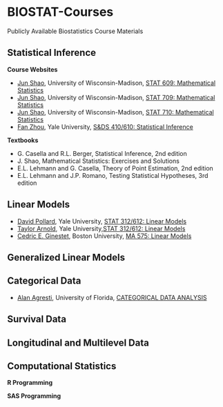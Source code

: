 # BIOSTAT-Courses

Publicly Available Biostatistics Course Materials

## Statistical Inference

**Course Websites**
* [Jun Shao](http://pages.stat.wisc.edu/~shao/), University of Wisconsin-Madison, [STAT 609: Mathematical Statistics](http://pages.stat.wisc.edu/~shao/stat609/main.html) 
* [Jun Shao](http://pages.stat.wisc.edu/~shao/), University of Wisconsin-Madison, [STAT 709: Mathematical Statistics](http://pages.stat.wisc.edu/~shao/stat709/main.html) 
* [Jun Shao](http://pages.stat.wisc.edu/~shao/), University of Wisconsin-Madison, [STAT 710: Mathematical Statistics](http://pages.stat.wisc.edu/~shao/stat710/main.html) 
* [Fan Zhou](http://www.stat.yale.edu/~zf59/index.html), Yale University, [S&DS 410/610: Statistical Inference](http://www.stat.yale.edu/~zf59/stats_410_610/index.html)

**Textbooks**
* G. Casella and R.L. Berger, Statistical Inference, 2nd edition 
* J. Shao, Mathematical Statistics: Exercises and Solutions
* E.L. Lehmann and G. Casella, Theory of Point Estimation, 2nd edition
* E.L. Lehmann and J.P. Romano, Testing Statistical Hypotheses, 3rd edition

## Linear Models
* [David Pollard](http://www.stat.yale.edu/~pollard/), Yale University, [STAT 312/612: Linear Models](http://www.stat.yale.edu/~pollard/Courses/312.fall2016/)
* [Taylor Arnold](https://statsmaths.github.io), Yale University,[STAT 312/612: Linear Models](http://statsmaths.github.io/stat612/)
* [Cedric E. Ginestet](http://math.bu.edu/people/cgineste/classes/ma575/w/index.html), Boston University, [MA 575: Linear Models](http://math.bu.edu/people/cgineste/classes/ma575/w/index.html)

## Generalized Linear Models

## Categorical Data
* [Alan Agresti](http://users.stat.ufl.edu/~aa/), University of Florida, [CATEGORICAL DATA ANALYSIS](http://users.stat.ufl.edu/~aa/cda/cda.html)

## Survival Data

## Longitudinal and Multilevel Data

## Computational Statistics
**R Programming**

**SAS Programming**



